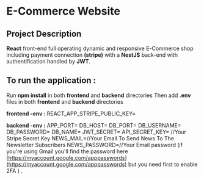 #  E-Commerce Website
## Project Description
**React** front-end full operating dynamic and responsive E-Commerce shop including payment connection **(stripe)** with a **NestJS** back-end with authentification handled by **JWT**.
## To run the application :
Run **npm install** in both **frontend** and **backend** directories
Then add **.env** files in both **frontend** and **backend** directories

**frontend -env :**
REACT_APP_STRIPE_PUBLIC_KEY=

**backend -env :**
APP_PORT=
DB_HOST=
DB_PORT=
DB_USERNAME=
DB_PASSWORD=
DB_NAME=
JWT_SECRET=
API_SECRET_KEY= //Your Stripe Secret Key
NEWS_MAIL=//Your Email To Send News To The Newsletter Subscribers
NEWS_PASSWORD=//Your Email password (if you're using Gmail you'll find the password here [https://myaccount.google.com/apppasswords](https://myaccount.google.com/apppasswords) but you need first to enable 2FA ) .
